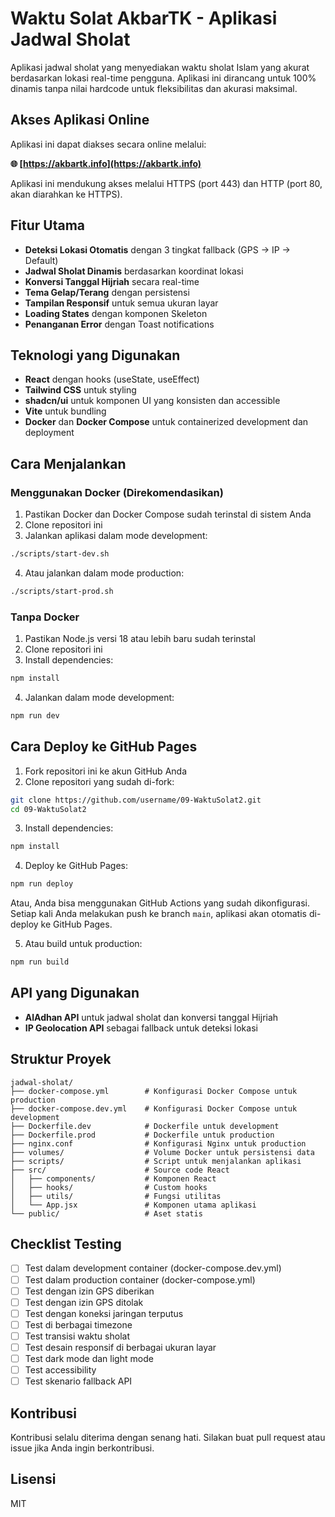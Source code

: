 # Waktu Solat AkbarTK - Aplikasi Jadwal Sholat

Aplikasi jadwal sholat yang menyediakan waktu sholat Islam yang akurat berdasarkan lokasi real-time pengguna. Aplikasi ini dirancang untuk 100% dinamis tanpa nilai hardcode untuk fleksibilitas dan akurasi maksimal.

## Akses Aplikasi Online

Aplikasi ini dapat diakses secara online melalui:

**🌐 [https://akbartk.info](https://akbartk.info)**

Aplikasi ini mendukung akses melalui HTTPS (port 443) dan HTTP (port 80, akan diarahkan ke HTTPS).

## Fitur Utama

- **Deteksi Lokasi Otomatis** dengan 3 tingkat fallback (GPS → IP → Default)
- **Jadwal Sholat Dinamis** berdasarkan koordinat lokasi
- **Konversi Tanggal Hijriah** secara real-time
- **Tema Gelap/Terang** dengan persistensi
- **Tampilan Responsif** untuk semua ukuran layar
- **Loading States** dengan komponen Skeleton
- **Penanganan Error** dengan Toast notifications

## Teknologi yang Digunakan

- **React** dengan hooks (useState, useEffect)
- **Tailwind CSS** untuk styling
- **shadcn/ui** untuk komponen UI yang konsisten dan accessible
- **Vite** untuk bundling
- **Docker** dan **Docker Compose** untuk containerized development dan deployment

## Cara Menjalankan

### Menggunakan Docker (Direkomendasikan)

1. Pastikan Docker dan Docker Compose sudah terinstal di sistem Anda
2. Clone repositori ini
3. Jalankan aplikasi dalam mode development:

```bash
./scripts/start-dev.sh
```

4. Atau jalankan dalam mode production:

```bash
./scripts/start-prod.sh
```

### Tanpa Docker

1. Pastikan Node.js versi 18 atau lebih baru sudah terinstal
2. Clone repositori ini
3. Install dependencies:

```bash
npm install
```

4. Jalankan dalam mode development:

```bash
npm run dev
```

## Cara Deploy ke GitHub Pages

1. Fork repositori ini ke akun GitHub Anda
2. Clone repositori yang sudah di-fork:

```bash
git clone https://github.com/username/09-WaktuSolat2.git
cd 09-WaktuSolat2
```

3. Install dependencies:

```bash
npm install
```

4. Deploy ke GitHub Pages:

```bash
npm run deploy
```

Atau, Anda bisa menggunakan GitHub Actions yang sudah dikonfigurasi. Setiap kali Anda melakukan push ke branch `main`, aplikasi akan otomatis di-deploy ke GitHub Pages.

5. Atau build untuk production:

```bash
npm run build
```

## API yang Digunakan

- **AlAdhan API** untuk jadwal sholat dan konversi tanggal Hijriah
- **IP Geolocation API** sebagai fallback untuk deteksi lokasi

## Struktur Proyek

```
jadwal-sholat/
├── docker-compose.yml        # Konfigurasi Docker Compose untuk production
├── docker-compose.dev.yml    # Konfigurasi Docker Compose untuk development
├── Dockerfile.dev            # Dockerfile untuk development
├── Dockerfile.prod           # Dockerfile untuk production
├── nginx.conf                # Konfigurasi Nginx untuk production
├── volumes/                  # Volume Docker untuk persistensi data
├── scripts/                  # Script untuk menjalankan aplikasi
├── src/                      # Source code React
│   ├── components/           # Komponen React
│   ├── hooks/                # Custom hooks
│   ├── utils/                # Fungsi utilitas
│   └── App.jsx               # Komponen utama aplikasi
└── public/                   # Aset statis
```

## Checklist Testing

- [ ] Test dalam development container (docker-compose.dev.yml)
- [ ] Test dalam production container (docker-compose.yml)
- [ ] Test dengan izin GPS diberikan
- [ ] Test dengan izin GPS ditolak
- [ ] Test dengan koneksi jaringan terputus
- [ ] Test di berbagai timezone
- [ ] Test transisi waktu sholat
- [ ] Test desain responsif di berbagai ukuran layar
- [ ] Test dark mode dan light mode
- [ ] Test accessibility
- [ ] Test skenario fallback API

## Kontribusi

Kontribusi selalu diterima dengan senang hati. Silakan buat pull request atau issue jika Anda ingin berkontribusi.

## Lisensi

MIT
